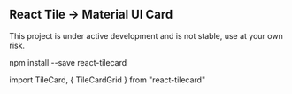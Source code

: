 ## React Tile -> Material UI Card

This project is under active development and is not stable, use at your own risk.

npm install --save react-tilecard


import TileCard, { TileCardGrid } from "react-tilecard"
